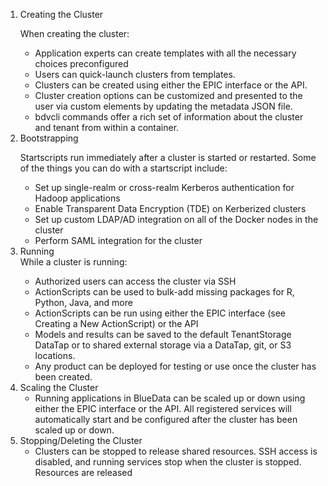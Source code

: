 <ol>
  <li>Creating the Cluster</li>

When creating the cluster:
<ul>
  <li>Application experts can create templates with all the necessary choices preconfigured</li>
  <li>Users can quick-launch clusters from templates.</li>
  <li>Clusters can be created using either the EPIC interface or the API.</li>
<li>Cluster creation options can be customized and presented to the user via custom elements by updating the metadata JSON file. </li>
<li>bdvcli commands offer a rich set of information about the cluster and tenant from within a container.</li>
</ul>
<li>Bootstrapping</li>

Startscripts run immediately after a cluster is started or restarted. 
Some of the things you can do with a startscript include:
<ul>
  <li>Set up single-realm or cross-realm Kerberos authentication for Hadoop applications</li>
  <li>Enable Transparent Data Encryption (TDE) on Kerberized clusters</li>
  <li>Set up custom LDAP/AD integration on all of the Docker nodes in the cluster</li>
  <li>Perform SAML integration for the cluster</li>
</ul>
<li>Running</li>
While a cluster is running:
<ul>
  <li>Authorized users can access the cluster via SSH</li>
  <li>ActionScripts can be used to bulk-add missing packages for R, Python, Java, and more</li>
<li>ActionScripts can be run using either the EPIC interface (see Creating a New ActionScript) or the API</li>
<li>Models and results can be saved to the default TenantStorage DataTap or to shared external storage via a DataTap, git, or S3 locations.</li>
  <li>Any product can be deployed for testing or use once the cluster has been created.</li>
</ul>
<li>Scaling the Cluster
  <ul>
<li>Running applications in BlueData can be scaled up or down using either the EPIC interface or the API. All registered services will automatically start and be configured after the cluster has been scaled up or down.</li>
  </ul>
<li>Stopping/Deleting the Cluster
  <ul>
<li>Clusters can be stopped to release shared resources. SSH access is disabled, and running services stop when the cluster is stopped. Resources are released</li>
    </ul>
      
</ol>





